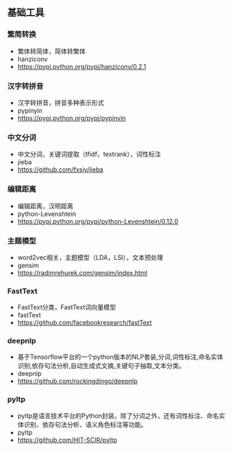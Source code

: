 ## 基础工具
### 繁简转换
* 繁体转简体，简体转繁体
* hanziconv
* https://pypi.python.org/pypi/hanziconv/0.2.1  


### 汉字转拼音
* 汉字转拼音，拼音多种表示形式
* pypinyin
* https://pypi.python.org/pypi/pypinyin


### 中文分词
* 中文分词，关键词提取（tfidf，textrank），词性标注
* jieba
* https://github.com/fxsjy/jieba  


### 编辑距离
* 编辑距离，汉明距离
* python-Levenshtein
* https://pypi.python.org/pypi/python-Levenshtein/0.12.0

### 主题模型
* word2vec相关，主题模型（LDA，LSI），文本预处理
* gensim
* https://radimrehurek.com/gensim/index.html

### FastText
* FastText分类，FastText词向量模型
* fastText
* https://github.com/facebookresearch/fastText

### deepnlp
* 基于Tensorflow平台的一个python版本的NLP套装,分词,词性标注,命名实体识别,依存句法分析,自动生成式文摘,关键句子抽取,文本分类。
* deepnlp
* https://github.com/rockingdingo/deepnlp

### pyltp
* pyltp是语言技术平台的Python封装。除了分词之外，还有词性标注、命名实体识别、依存句法分析、语义角色标注等功能。
* pyltp
* https://github.com/HIT-SCIR/pyltp
